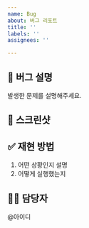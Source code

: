 ```yaml
---
name: Bug
about: 버그 리포트
title: ''
labels: ''
assignees: ''

---
```


## 🐞 버그 설명
발생한 문제를 설명해주세요.

## 📸 스크린샷

## ✅ 재현 방법
1. 어떤 상황인지 설명
2. 어떻게 실행했는지

## 👨‍💻 담당자
@아이디
